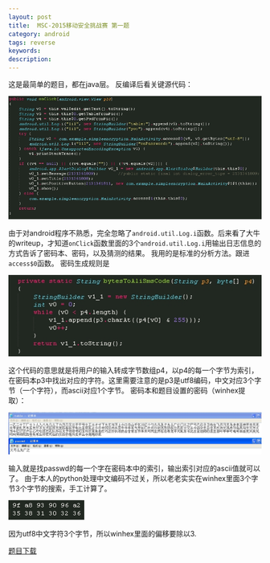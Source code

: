 ```yaml
---
layout: post
title:  MSC-2015移动安全挑战赛 第一题
category: android
tags: reverse
keywords: 
description: 
---
```


这是最简单的题目，都在java层。
反编译后看关键源代码：

![图](/public/img/2015-01-27-msc-2015_android_No1-1.jpg)

由于对android程序不熟悉，完全忽略了`android.util.Log.i`函数。后来看了大牛的writeup，才知道`onClick`函数里面的3个`android.util.Log.i`用输出日志信息的方式告诉了密码本、密码，以及猜测的结果。
我用的是标准的分析方法。跟进`access$0`函数。
密码生成规则是

![图](/public/img/2015-01-27-msc-2015_android_No1-2.jpg)

这个代码的意思就是将用户的输入转成字节数组p4，以p4的每一个字节为索引，在密码本p3中找出对应的字符。这里需要注意的是p3是utf8编码，中文对应3个字节（一个字符），而ascii对应1个字节。
密码本和题目设置的密码（winhex提取）：

![图](/public/img/2015-01-27-msc-2015_android_No1-3.jpg)

输入就是找passwd的每一个字在密码本中的索引，输出索引对应的ascii值就可以了。
由于本人的python处理中文编码不过关，所以老老实实在winhex里面3个字节3个字节的搜索，手工计算了。

![图](/public/img/2015-01-27-msc-2015_android_No1-4.jpg)

因为utf8中文字符3个字节，所以winhex里面的偏移要除以3.

[题目下载](/public/download/2015-01-27-msc-2015_android_No1-AliCrackme_1.rar)
